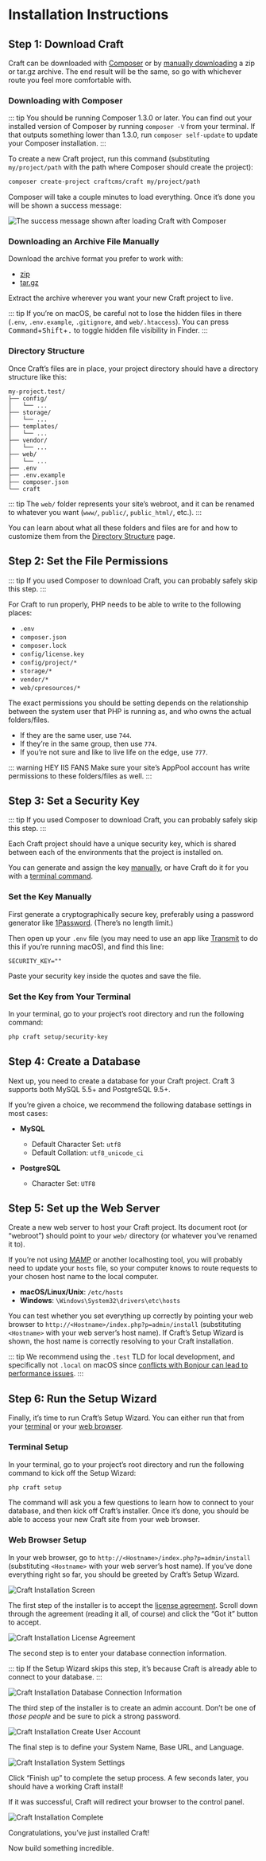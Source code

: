 # Installation Instructions

## Step 1: Download Craft

Craft can be downloaded with [Composer](#downloading-with-composer) or by [manually downloading](#downloading-an-archive-file-manually) a zip or tar.gz archive. The end result will be the same, so go with whichever route you feel more comfortable with.

### Downloading with Composer

::: tip
You should be running Composer 1.3.0 or later. You can find out your installed version of Composer by running `composer -V` from your terminal. If that outputs something lower than 1.3.0, run `composer self-update` to update your Composer installation.
:::

To create a new Craft project, run this command (substituting `my/project/path` with the path where Composer should create the project):

```bash
composer create-project craftcms/craft my/project/path
```

Composer will take a couple minutes to load everything. Once it’s done you will be shown a success message:

![The success message shown after loading Craft with Composer](./images/installation-command-line.png)

### Downloading an Archive File Manually

Download the archive format you prefer to work with:

- [zip](https://craftcms.com/latest-v3.zip)
- [tar.gz](https://craftcms.com/latest-v3.tar.gz)

Extract the archive wherever you want your new Craft project to live.

::: tip
If you’re on macOS, be careful not to lose the hidden files in there (`.env`, `.env.example`, `.gitignore`, and `web/.htaccess`). You can press <kbd>Command</kbd>+<kbd>Shift</kbd>+<kbd>.</kbd> to toggle hidden file visibility in Finder.
:::

### Directory Structure

Once Craft’s files are in place, your project directory should have a directory structure like this:

```treeview
my-project.test/
├── config/
│   └── ...
├── storage/
│   └── ...
├── templates/
│   └── ...
├── vendor/
│   └── ...
├── web/
│   └── ...
├── .env
├── .env.example
├── composer.json
└── craft
```

::: tip
The `web/` folder represents your site’s webroot, and it can be renamed to whatever you want (`www/`, `public/`, `public_html/`, etc.).
:::

You can learn about what all these folders and files are for and how to customize them from the [Directory Structure](directory-structure.md) page.

## Step 2: Set the File Permissions

::: tip
If you used Composer to download Craft, you can probably safely skip this step.
:::

For Craft to run properly, PHP needs to be able to write to the following places:

- `.env`
- `composer.json`
- `composer.lock`
- `config/license.key`
- `config/project/*`
- `storage/*`
- `vendor/*`
- `web/cpresources/*`

The exact permissions you should be setting depends on the relationship between the system user that PHP is running as, and who owns the actual folders/files.

- If they are the same user, use `744`.
- If they’re in the same group, then use `774`.
- If you’re not sure and like to live life on the edge, use `777`.

::: warning HEY IIS FANS
Make sure your site’s AppPool account has write permissions to these folders/files as well.
:::

## Step 3: Set a Security Key

::: tip
If you used Composer to download Craft, you can probably safely skip this step.
:::

Each Craft project should have a unique security key, which is shared between each of the environments that the project is installed on.

You can generate and assign the key [manually](#set-the-key-manually), or have Craft do it for you with a [terminal command](#set-the-key-from-your-terminal).

### Set the Key Manually

First generate a cryptographically secure key, preferably using a password generator like [1Password](https://1password.com). (There’s no length limit.)

Then open up your `.env` file (you may need to use an app like [Transmit](https://panic.com/transmit/) to do this if you’re running macOS), and find this line:

    SECURITY_KEY=""

Paste your security key inside the quotes and save the file.

### Set the Key from Your Terminal

In your terminal, go to your project’s root directory and run the following command:

```bash
php craft setup/security-key
```

## Step 4: Create a Database

Next up, you need to create a database for your Craft project. Craft 3 supports both MySQL 5.5+ and PostgreSQL 9.5+.

If you’re given a choice, we recommend the following database settings in most cases:

- **MySQL**
  - Default Character Set: `utf8`
  - Default Collation: `utf8_unicode_ci`

- **PostgreSQL**
  - Character Set: `UTF8`

## Step 5: Set up the Web Server

Create a new web server to host your Craft project. Its document root (or “webroot”) should point to your `web/` directory (or whatever you’ve renamed it to).

If you’re not using [MAMP](https://mamp.info) or another localhosting tool, you will probably need to update your `hosts` file, so your computer knows to route requests to your chosen host name to the local computer.

- **macOS/Linux/Unix**: `/etc/hosts`
- **Windows**: `\Windows\System32\drivers\etc\hosts`

You can test whether you set everything up correctly by pointing your web browser to `http://<Hostname>/index.php?p=admin/install` (substituting `<Hostname>` with your web server’s host name). If Craft’s Setup Wizard is shown, the host name is correctly resolving to your Craft installation.

::: tip
We recommend using the `.test` TLD for local development, and specifically not `.local` on macOS since [conflicts with Bonjour can lead to performance issues](https://help.rm.com/technicalarticle.asp?cref=tec3015691).
:::

## Step 6: Run the Setup Wizard

Finally, it’s time to run Craft’s Setup Wizard. You can either run that from your [terminal](#terminal-setup) or your [web browser](#web-browser-setup).

### Terminal Setup

In your terminal, go to your project’s root directory and run the following command to kick off the Setup Wizard:

```bash
php craft setup
```

The command will ask you a few questions to learn how to connect to your database, and then kick off Craft’s installer. Once it’s done, you should be able to access your new Craft site from your web browser.

### Web Browser Setup

In your web browser, go to `http://<Hostname>/index.php?p=admin/install` (substituting `<Hostname>` with your web server’s host name). If you’ve done everything right so far, you should be greeted by Craft’s Setup Wizard.

![Craft Installation Screen](./images/installation-step-0.png)

The first step of the installer is to accept the [license agreement](https://craftcms.com/license). Scroll down through the agreement (reading it all, of course) and click the “Got it” button to accept.

![Craft Installation License Agreement](./images/installation-step-1.png)

The second step is to enter your database connection information.

::: tip
If the Setup Wizard skips this step, it’s because Craft is already able to connect to your database.
:::

![Craft Installation Database Connection Information](./images/installation-step-2.png)

The third step of the installer is to create an admin account. Don’t be one of _those people_ and be sure to pick a strong password.

![Craft Installation Create User Account](./images/installation-step-3.png)

The final step is to define your System Name, Base URL, and Language.

![Craft Installation System Settings](./images/installation-step-4.png)

Click “Finish up” to complete the setup process. A few seconds later, you should have a working Craft install!

If it was successful, Craft will redirect your browser to the control panel.

![Craft Installation Complete](./images/installation-step-5.png)

Congratulations, you’ve just installed Craft!

Now build something incredible.
